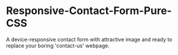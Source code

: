 # Responsive-Contact-Form-Pure-CSS
A device-responsive contact form with attractive image and ready to replace your boring 'contact-us' webpage.
